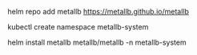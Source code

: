 helm repo add metallb https://metallb.github.io/metallb


kubectl create namespace metallb-system

helm install metallb metallb/metallb -n metallb-system